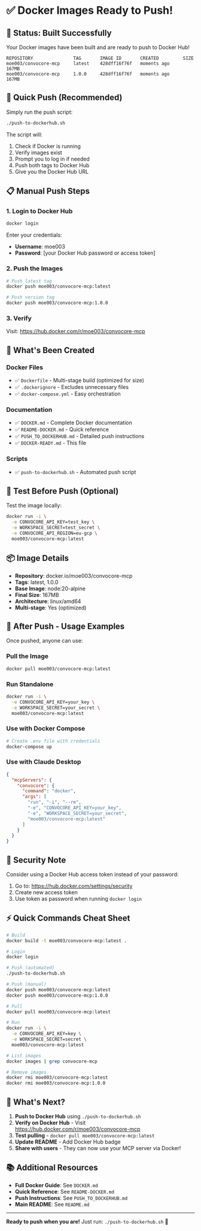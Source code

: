 # ✅ Docker Images Ready to Push!

## 🎉 Status: Built Successfully

Your Docker images have been built and are ready to push to Docker Hub!

```
REPOSITORY               TAG       IMAGE ID       CREATED         SIZE
moe003/convocore-mcp     latest    428dff16f76f   moments ago     167MB
moe003/convocore-mcp     1.0.0     428dff16f76f   moments ago     167MB
```

## 🚀 Quick Push (Recommended)

Simply run the push script:

```bash
./push-to-dockerhub.sh
```

The script will:
1. Check if Docker is running
2. Verify images exist
3. Prompt you to log in if needed
4. Push both tags to Docker Hub
5. Give you the Docker Hub URL

## 📋 Manual Push Steps

### 1. Login to Docker Hub

```bash
docker login
```

Enter your credentials:
- **Username**: moe003
- **Password**: [your Docker Hub password or access token]

### 2. Push the Images

```bash
# Push latest tag
docker push moe003/convocore-mcp:latest

# Push version tag
docker push moe003/convocore-mcp:1.0.0
```

### 3. Verify

Visit: https://hub.docker.com/r/moe003/convocore-mcp

## 🐳 What's Been Created

### Docker Files
- ✅ `Dockerfile` - Multi-stage build (optimized for size)
- ✅ `.dockerignore` - Excludes unnecessary files
- ✅ `docker-compose.yml` - Easy orchestration

### Documentation
- ✅ `DOCKER.md` - Complete Docker documentation
- ✅ `README-DOCKER.md` - Quick reference
- ✅ `PUSH_TO_DOCKERHUB.md` - Detailed push instructions
- ✅ `DOCKER-READY.md` - This file

### Scripts
- ✅ `push-to-dockerhub.sh` - Automated push script

## 🧪 Test Before Push (Optional)

Test the image locally:

```bash
docker run -i \
  -e CONVOCORE_API_KEY=test_key \
  -e WORKSPACE_SECRET=test_secret \
  -e CONVOCORE_API_REGION=eu-gcp \
  moe003/convocore-mcp:latest
```

## 📦 Image Details

- **Repository**: docker.io/moe003/convocore-mcp
- **Tags**: latest, 1.0.0
- **Base Image**: node:20-alpine
- **Final Size**: 167MB
- **Architecture**: linux/amd64
- **Multi-stage**: Yes (optimized)

## 🎯 After Push - Usage Examples

Once pushed, anyone can use:

### Pull the Image
```bash
docker pull moe003/convocore-mcp:latest
```

### Run Standalone
```bash
docker run -i \
  -e CONVOCORE_API_KEY=your_key \
  -e WORKSPACE_SECRET=your_secret \
  moe003/convocore-mcp:latest
```

### Use with Docker Compose
```bash
# Create .env file with credentials
docker-compose up
```

### Use with Claude Desktop
```json
{
  "mcpServers": {
    "convocore": {
      "command": "docker",
      "args": [
        "run", "-i", "--rm",
        "-e", "CONVOCORE_API_KEY=your_key",
        "-e", "WORKSPACE_SECRET=your_secret",
        "moe003/convocore-mcp:latest"
      ]
    }
  }
}
```

## 🔐 Security Note

Consider using a Docker Hub access token instead of your password:

1. Go to: https://hub.docker.com/settings/security
2. Create new access token
3. Use token as password when running `docker login`

## ⚡ Quick Commands Cheat Sheet

```bash
# Build
docker build -t moe003/convocore-mcp:latest .

# Login
docker login

# Push (automated)
./push-to-dockerhub.sh

# Push (manual)
docker push moe003/convocore-mcp:latest
docker push moe003/convocore-mcp:1.0.0

# Pull
docker pull moe003/convocore-mcp:latest

# Run
docker run -i \
  -e CONVOCORE_API_KEY=key \
  -e WORKSPACE_SECRET=secret \
  moe003/convocore-mcp:latest

# List images
docker images | grep convocore-mcp

# Remove images
docker rmi moe003/convocore-mcp:latest
docker rmi moe003/convocore-mcp:1.0.0
```

## 🎊 What's Next?

1. **Push to Docker Hub** using `./push-to-dockerhub.sh`
2. **Verify on Docker Hub** - Visit https://hub.docker.com/r/moe003/convocore-mcp
3. **Test pulling** - `docker pull moe003/convocore-mcp:latest`
4. **Update README** - Add Docker Hub badge
5. **Share with users** - They can now use your MCP server via Docker!

## 📚 Additional Resources

- **Full Docker Guide**: See `DOCKER.md`
- **Quick Reference**: See `README-DOCKER.md`
- **Push Instructions**: See `PUSH_TO_DOCKERHUB.md`
- **Main README**: See `README.md`

---

**Ready to push when you are!** Just run: `./push-to-dockerhub.sh` 🚀


